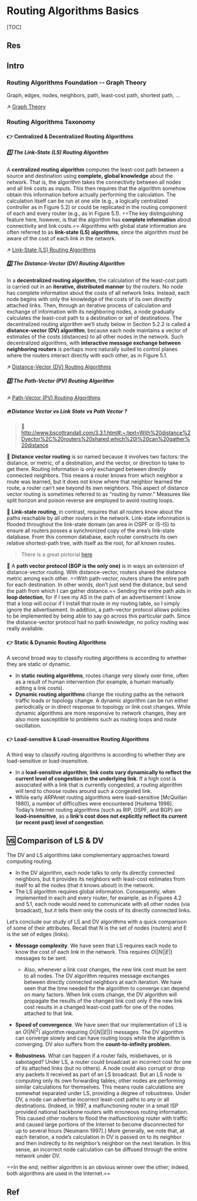 # Routing Algorithms Basics

[TOC]



## Res


## Intro
### Routing Algorithms Foundation -- Graph Theory
Graph, edges, nodes, neighbors, path, least-cost path, shortest path, ...

↗ [Graph Theory](../../../../../../🧮%20Math%20for%20CS/Graph%20Theory/Graph%20Theory.md)


### Routing Algorithms Taxonomy 
#### 👉 Centralized & Decentralized Routing Algorithms
##### 1️⃣ The Link-State (LS) Routing Algorithm
 A **centralized routing algorithm** computes the least-cost path between a source and destination using **complete, global knowledge** about the network. That is, the algorithm takes the connectivity between all nodes and all link costs as inputs. This then requires that the algorithm somehow obtain this information before actually performing the calculation. The calculation itself can be run at one site (e.g., a logically centralized controller as in Figure 5.2) or could be replicated in the routing component of each and every router (e.g., as in Figure 5.1). ==The key distinguishing feature here, however, is that the algorithm has **complete information** about connectivity and link costs.== Algorithms with global state information are often referred to as **link-state (LS) algorithms**, since the algorithm must be aware of the cost of each link in the network. 

↗ [Link-State (LS) Routing Algorithms](Link-State%20(LS)%20Routing%20Algorithms/Link-State%20(LS)%20Routing%20Algorithms.md)


##### 2️⃣ The Distance-Vector (DV) Routing Algorithm
In a **decentralized routing algorithm**, the calculation of the least-cost path is carried out in an **iterative, distributed manner** by the routers. No node has complete information about the costs of all network links. Instead, each node begins with only the knowledge of the costs of its own directly attached links. Then, through an iterative process of calculation and exchange of information with its neighboring nodes, a node gradually calculates the least-cost path to a destination or set of destinations. The decentralized routing algorithm we’ll study below in Section 5.2.2 is called a **distance-vector (DV) algorithm**, because each node maintains a vector of estimates of the costs (distances) to all other nodes in the network. Such decentralized algorithms, with **interactive message exchange between neighboring routers** is perhaps more naturally suited to control planes where the routers interact directly with each other, as in Figure 5.1.

↗ [Distance-Vector (DV) Routing Algorithms](Distance-Vector%20(DV)%20Routing%20Algorithms/Distance-Vector%20(DV)%20Routing%20Algorithms.md)


##### 3️⃣ The Path-Vector (PV) Routing Algorithm
↗  [Path-Vector (PV) Routing Algorithms](Path-Vector%20(PV)%20Routing%20Algorithms/Path-Vector%20(PV)%20Routing%20Algorithms.md)


##### 🔥 Distance Vector vs Link State vs Path Vector ?
> 🔗 http://www.bscottrandall.com/3.3.1.html#:~:text=With%20distance%2Dvector%2C%20routers%20shared,which%20I%20can%20gather%20distance

🎯 **Distance vector routing** is so named because it involves two factors: the distance, or metric, of a destination, and the vector, or direction to take to get there. Routing information is only exchanged between directly connected neighbors. This means a router knows from which neighbor a route was learned, but it does not know where that neighbor learned the route; a router can’t see beyond its own neighbors. This aspect of distance vector routing is sometimes referred to as “routing by rumor.” Measures like split horizon and poison reverse are employed to avoid routing loops.

🎯 **Link-state routing**, in contrast, requires that all routers know about the paths reachable by all other routers in the network. Link-state information is flooded throughout the link-state domain (an area in OSPF or IS-IS) to ensure all routers posses a synchronized copy of the area’s link-state database. From this common database, each router constructs its own relative shortest-path tree, with itself as the root, for all known routes.

> There is a great pictorial [here](http://packetlife.net/blog/2008/oct/2/distance-vector-versus-link-state/)

🎯 A **path vector protocol (BGP is the only one)** is in ways an extension of distance-vector routing. With distance-vector, routers shared the distance metric among each other. ==With path-vector, routers share the entire path for each destination. In other words, don’t just send the distance, but send the path from which I can gather distance.== Sending the entire path aids in **loop detection**, for if I see my AS in the path of an advertisement I know that a loop will occur if I install that route in my routing table, so I simply ignore the advertisement. In addition, a path-vector protocol allows policies to be implemented by being able to say go across this particular path. Since the distance-vector protocol had no path knowledge, no policy routing was really available.


#### 👉 Static & Dynamic Routing Algorithms
A second broad way to classify routing algorithms is according to whether they are static or dynamic. 

- In **static routing algorithms**, routes change very slowly over time, often as a result of human intervention (for example, a human manually editing a link costs). 
- **Dynamic routing algorithms** change the routing paths as the network traffic loads or topology change. A dynamic algorithm can be run either periodically or in direct response to topology or link cost changes. While dynamic algorithms are more responsive to network changes, they are also more susceptible to problems such as routing loops and route oscillation.


#### 👉 Load-sensitive & Load-insensitive Routing Algorithms
A third way to classify routing algorithms is according to whether they are load-sensitive or load-insensitive. 
- In a **load-sensitive algorithm**, **link costs vary dynamically to reflect the current level of congestion in the underlying link**. If a high cost is associated with a link that is currently congested, a routing algorithm will tend to choose routes around such a congested link. 
- While early ARPAnet routing algorithms were load-sensitive [McQuillan 1980], a number of difficulties were encountered [Huitema 1998]. Today’s Internet routing algorithms (such as RIP, OSPF, and BGP) are **load-insensitive**, as a **link’s cost does not explicitly reflect its current (or recent past) level of congestion**.



## 🆚 Comparison of LS & DV
The DV and LS algorithms take complementary approaches toward computing routing. 
- In the DV algorithm, each node talks to only its directly connected neighbors, but it provides its neighbors with least-cost estimates from itself to all the nodes (that it knows about) in the network.
- The LS algorithm requires global information. Consequently, when implemented in each and every router, for example, as in Figures 4.2 and 5.1, each node would need to communicate with all other nodes (via broadcast), but it tells them only the costs of its directly connected links. 

Let’s conclude our study of LS and DV algorithms with a quick comparison of some of their attributes. Recall that N is the set of nodes (routers) and E is the set of edges (links).

- **Message complexity**. We have seen that LS requires each node to know the cost of each link in the network. This requires $O(|N| |E|)$ messages to be sent. 
	- Also, whenever a link cost changes, the new link cost must be sent to all nodes. The DV algorithm requires message exchanges between directly connected neighbors at each iteration. We have seen that the time needed for the algorithm to converge can depend on many factors. When link costs change, the DV algorithm will propagate the results of the changed link cost only if the new link cost results in a changed least-cost path for one of the nodes attached to that link.

- **Speed of convergence**. We have seen that our implementation of LS is an $O(|N|^2)$ algorithm requiring $O(|N| |E|))$ messages. The DV algorithm can converge slowly and can have routing loops while the algorithm is converging. DV also suffers from the **count-to-infinity problem.**

- **Robustness**. What can happen if a router fails, misbehaves, or is sabotaged? Under LS, a router could broadcast an incorrect cost for one of its attached links (but no others). A node could also corrupt or drop any packets it received as part of an LS broadcast. But an LS node is computing only its own forwarding tables; other nodes are performing similar calculations for themselves. This means route calculations are somewhat separated under LS, providing a degree of robustness. Under DV, a node can advertise incorrect least-cost paths to any or all destinations. (Indeed, in 1997, a malfunctioning router in a small ISP provided national backbone routers with erroneous routing information. This caused other routers to flood the malfunctioning router with traffic and caused large portions of the Internet to become disconnected for up to several hours [Neumann 1997].) More generally, we note that, at each iteration, a node’s calculation in DV is passed on to its neighbor and then indirectly to its neighbor’s neighbor on the next iteration. In this sense, an incorrect node calculation can be diffused through the entire network under DV.

==In the end, neither algorithm is an obvious winner over the other; indeed, both algorithms are used in the Internet.==



## Ref
[Classes of Routing Protocols | GeeksforGeeks]: https://www.geeksforgeeks.org/multiple-access-protocols-in-computer-network/

[👍 3.3.1 - Distance Vector vs Link State vs Path Vector]: http://www.bscottrandall.com/3.3.1.html#:~:text=With%20distance%2Dvector%2C%20routers%20shared,which%20I%20can%20gather%20distance

